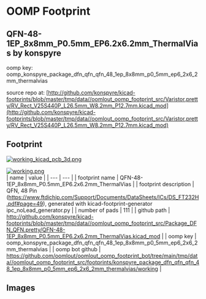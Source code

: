 # OOMP Footprint  
## QFN-48-1EP_8x8mm_P0.5mm_EP6.2x6.2mm_ThermalVias  by konspyre  
  
oomp key: oomp_konspyre_package_dfn_qfn_qfn_48_1ep_8x8mm_p0_5mm_ep6_2x6_2mm_thermalvias  
  
source repo at: [http://github.com/konspyre/kicad-footprints/blob/master/tmp/data//oomlout_oomp_footprint_src/Varistor.pretty/RV_Rect_V25S440P_L26.5mm_W8.2mm_P12.7mm.kicad_mod](http://github.com/konspyre/kicad-footprints/blob/master/tmp/data//oomlout_oomp_footprint_src/Varistor.pretty/RV_Rect_V25S440P_L26.5mm_W8.2mm_P12.7mm.kicad_mod)  
## Footprint  
  
[![working_kicad_pcb_3d.png](working_kicad_pcb_3d_600.png)](working_kicad_pcb_3d.png)  
  
[![working.png](working_600.png)](working.png)  
| name | value | 
| --- | --- | 
| footprint name | QFN-48-1EP_8x8mm_P0.5mm_EP6.2x6.2mm_ThermalVias | 
| footprint description | QFN, 48 Pin (https://www.ftdichip.com/Support/Documents/DataSheets/ICs/DS_FT232H.pdf#page=49), generated with kicad-footprint-generator ipc_noLead_generator.py | 
| number of pads | 111 | 
| github path | http://github.com/konspyre/kicad-footprints/blob/master/tmp/data//oomlout_oomp_footprint_src/Package_DFN_QFN.pretty/QFN-48-1EP_8x8mm_P0.5mm_EP6.2x6.2mm_ThermalVias.kicad_mod | 
| oomp key | oomp_konspyre_package_dfn_qfn_qfn_48_1ep_8x8mm_p0_5mm_ep6_2x6_2mm_thermalvias | 
| oomp bot github | https://github.com/oomlout/oomlout_oomp_footprint_bot/tree/main/tmp/data//oomlout_oomp_footprint_src/footprints/konspyre_package_dfn_qfn_qfn_48_1ep_8x8mm_p0_5mm_ep6_2x6_2mm_thermalvias/working | 
## Images  
